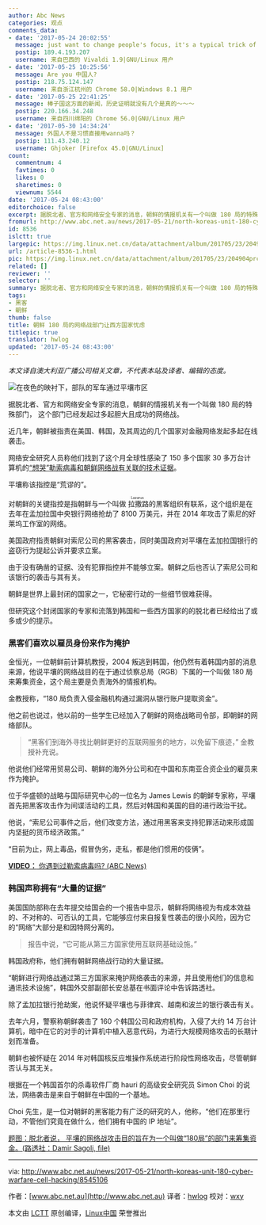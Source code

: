 ```yaml
---
author: Abc News
categories: 观点
comments_data:
- date: '2017-05-24 20:02:55'
  message: just want to change people's focus, it's a typical trick of the media!
  postip: 189.4.193.207
  username: 来自巴西的 Vivaldi 1.9|GNU/Linux 用户
- date: '2017-05-25 10:25:56'
  message: Are you 中国人?
  postip: 218.75.124.147
  username: 来自浙江杭州的 Chrome 58.0|Windows 8.1 用户
- date: '2017-05-25 22:41:25'
  message: 棒子国这方面的新闻，历史证明就没有几个是真的～～～
  postip: 220.166.34.248
  username: 来自四川绵阳的 Chrome 56.0|GNU/Linux 用户
- date: '2017-05-30 14:34:24'
  message: 外国人不是习惯直接用wanna吗？
  postip: 111.43.240.12
  username: Ghjoker [Firefox 45.0|GNU/Linux]
count:
  commentnum: 4
  favtimes: 0
  likes: 0
  sharetimes: 0
  viewnum: 5544
date: '2017-05-24 08:43:00'
editorchoice: false
excerpt: 据脱北者、官方和网络安全专家的消息，朝鲜的情报机关有一个叫做 180 局的特殊部门， 这个部门已经发起过多起胆大且成功的网络战。
fromurl: http://www.abc.net.au/news/2017-05-21/north-koreas-unit-180-cyber-warfare-cell-hacking/8545106
id: 8536
islctt: true
largepic: https://img.linux.net.cn/data/attachment/album/201705/23/204904prckpnnpyickxyrx.jpg
url: /article-8536-1.html
pic: https://img.linux.net.cn/data/attachment/album/201705/23/204904prckpnnpyickxyrx.jpg.thumb.jpg
related: []
reviewer: ''
selector: ''
summary: 据脱北者、官方和网络安全专家的消息，朝鲜的情报机关有一个叫做 180 局的特殊部门， 这个部门已经发起过多起胆大且成功的网络战。
tags:
- 黑客
- 朝鲜
thumb: false
title: 朝鲜 180 局的网络战部门让西方国家忧虑
titlepic: true
translator: hwlog
updated: '2017-05-24 08:43:00'
---
```


*本文译自澳大利亚广播公司相关文章，不代表本站及译者、编辑的态度。*


![在夜色的映衬下，部队的军车通过平壤市区](https://img.linux.net.cn/data/attachment/album/201705/23/204904prckpnnpyickxyrx.jpg "Military trucks through Pyongyang")


据脱北者、官方和网络安全专家的消息，朝鲜的情报机关有一个叫做 180 局的特殊部门， 这个部门已经发起过多起胆大且成功的网络战。


近几年，朝鲜被指责在美国、韩国，及其周边的几个国家对金融网络发起多起在线袭击。


网络安全研究人员称他们找到了这个月全球性感染了 150 多个国家 30 多万台计算机的[“想哭”勒索病毒和朝鲜网络战有关联的技术证据](http://www.abc.net.au/news/2017-05-16/researchers-link-wannacry-to-north-korea/8531110)。


平壤称该指控是“荒谬的”。


对朝鲜的关键指控是指朝鲜与一个叫做<ruby> 拉撒路 <rp>  （ </rp> <rt>  Lazarus </rt> <rp>  ） </rp></ruby>的黑客组织有联系，这个组织是在去年在孟加拉国中央银行网络抢劫了 8100 万美元，并在 2014 年攻击了索尼的好莱坞工作室的网络。


美国政府指责朝鲜对索尼公司的黑客袭击，同时美国政府对平壤在孟加拉国银行的盗窃行为提起公诉并要求立案。


由于没有确凿的证据、没有犯罪指控并不能够立案。朝鲜之后也否认了索尼公司和该银行的袭击与其有关。


朝鲜是世界上最封闭的国家之一，它秘密行动的一些细节很难获得。


但研究这个封闭国家的专家和流落到韩国和一些西方国家的的脱北者已经给出了或多或少的提示。


### 黑客们喜欢以雇员身份来作为掩护


金恒光，一位朝鲜前计算机教授，2004 叛逃到韩国，他仍然有着韩国内部的消息来源，他说平壤的网络战目的在于通过侦察总局（RGB）下属的一个叫做 180 局来筹集资金，这个局主要是负责海外的情报机构。


金教授称，“180 局负责入侵金融机构通过漏洞从银行账户提取资金”。


他之前也说过，他以前的一些学生已经加入了朝鲜的网络战略司令部，即朝鲜的网络部队。



> 
> “黑客们到海外寻找比朝鲜更好的互联网服务的地方，以免留下痕迹，” 金教授补充说。
> 
> 
> 


他说他们经常用贸易公司、朝鲜的海外分公司和在中国和东南亚合资企业的雇员来作为掩护。


位于华盛顿的战略与国际研究中心的一位名为 James Lewis 的朝鲜专家称，平壤首先把黑客攻击作为间谍活动的工具，然后对韩国和美国的目的进行政治干扰。


他说，“索尼公司事件之后，他们改变方法，通过用黑客来支持犯罪活动来形成国内坚挺的货币经济政策。”


“目前为止，网上毒品，假冒伪劣，走私，都是他们惯用的伎俩”。



[**VIDEO：** 你遇到过勒索病毒吗? (ABC News)](http://www.abc.net.au/news/2017-05-15/have-you-been-hit-by-ransomware/8527854) 


### 韩国声称拥有“大量的证据”


美国国防部称在去年提交给国会的一个报告中显示，朝鲜将网络视为有成本效益的、不对称的、可否认的工具，它能够应付来自报复性袭击的很小风险，因为它的“网络”大部分是和因特网分离的。



> 
> 报告中说，“它可能从第三方国家使用互联网基础设施。”
> 
> 
> 


韩国政府称，他们拥有朝鲜网络战行动的大量证据。


“朝鲜进行网络战通过第三方国家来掩护网络袭击的来源，并且使用他们的信息和通讯技术设施”，韩国外交部副部长安总基在书面评论中告诉路透社。


除了孟加拉银行抢劫案，他说怀疑平壤也与菲律宾、越南和波兰的银行袭击有关。


去年六月，警察称朝鲜袭击了 160 个韩国公司和政府机构，入侵了大约 14 万台计算机，暗中在它的对手的计算机中植入恶意代码，为进行大规模网络攻击的长期计划而准备。


朝鲜也被怀疑在 2014 年对韩国核反应堆操作系统进行阶段性网络攻击，尽管朝鲜否认与其无关。


根据在一个韩国首尔的杀毒软件厂商 hauri 的高级安全研究员 Simon Choi 的说法，网络袭击是来自于朝鲜在中国的一个基地。


Choi 先生，是一位对朝鲜的黑客能力有广泛的研究的人，他称，“他们在那里行动，不管他们究竟在做什么，他们拥有中国的 IP 地址”。


[题图：脱北者说， 平壤的网络战攻击目的旨在为一个叫做“180局”的部门来筹集资金。(路透社：Damir Sagolj, file)](http://www.abc.net.au/news/2017-05-21/military-trucks-trhough-pyongyang/8545134)




---


via: <http://www.abc.net.au/news/2017-05-21/north-koreas-unit-180-cyber-warfare-cell-hacking/8545106>


作者：[www.abc.net.au](http://www.abc.net.au) 译者：[hwlog](https://github.com/hwlog) 校对：[wxy](https://github.com/wxy)


本文由 [LCTT](https://github.com/LCTT/TranslateProject) 原创编译，[Linux中国](https://linux.cn/) 荣誉推出